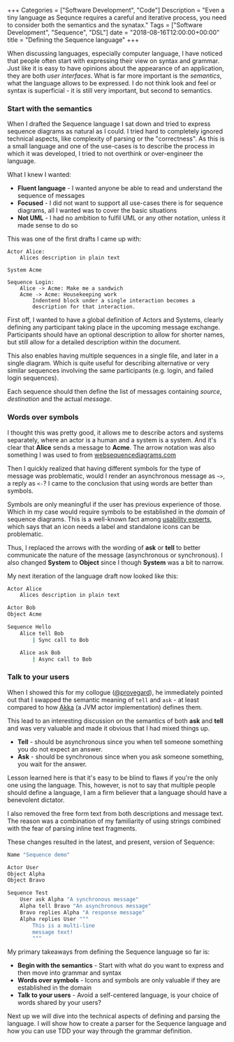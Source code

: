 +++
Categories = ["Software Development", "Code"]
Description = "Even a tiny language as Sequnce requires a careful and iterative process, you need to consider both the semantics and the synatax."
Tags = ["Software Development", "Sequence", "DSL"]
date = "2018-08-16T12:00:00+00:00"
title = "Defining the Sequence language"
+++

When discussing languages, especially computer language, I have noticed that people often start
with expressing their view on syntax and grammar.  Just like it is easy to have opinions about
the appearance of an application, they are both _user interfaces_. What is far more important
is the _semantics_, what the language allows to be expressed. I do not think look and feel or syntax
is superficial - it is still very important, but second to semantics.

### Start with the semantics

When I drafted the Sequence language I sat down and tried to express sequence diagrams
as natural as I could. I tried hard to completely ignored technical aspects, like complexity
of parsing or the "correctness". As this is a small language and one of the use-cases is to
describe the process in which it was developed, I tried to not overthink or over-engineer the
language.

What I knew I wanted:

* **Fluent language** - I wanted anyone be able to read and understand the sequence of messages
* **Focused** - I did not want to support all use-cases there is for sequence diagrams, all I wanted was to cover the basic situations
* **Not UML** - I had no ambition to fulfil UML or any other notation, unless it made sense to do so

This was one of the first drafts I came up with:

```
Actor Alice:
    Alices description in plain text

System Acme

Sequence Login:
    Alice -> Acme: Make me a sandwich
    Acme -> Acme: Housekeeping work
        Indentend block under a single interaction becomes a
        description for that interaction.
```

First off, I wanted to have a global definition of Actors and Systems, clearly defining any participant
taking place in the upcoming message exchange. Participants should have an optional description to allow
for shorter names, but still allow for a detailed description within the document.

This also enables having multiple sequences in a single file, and later in a single diagram. Which is
quite useful for describing alternative or very similar sequences involving the same participants (e.g.
login, and failed login sequences).

Each sequence should then define the list of messages containing _source_, _destination_ and the actual
_message_.

### Words over symbols

I thought this was pretty good, it allows me to describe actors and systems separately, where an actor
is a human and a system is a system. And it's clear that **Alice** sends a message to **Acme**. The
arrow notation was also something I was used to from [websequencediagrams.com](http://websequencediagrams.com)

Then I quickly realized that having different symbols for the type of message was problematic,
would I render an asynchronous message as `~>`, a reply as `<-`? I came to the conclusion that
using words are better than symbols.

Symbols are only meaningful if the user has previous experience of those. Which in my case would require
symbols to be established in the _domain_ of sequence diagrams. This is a well-known fact among
[usability experts](https://www.nngroup.com/articles/icon-usability/), which says that an icon needs a
label and standalone icons can be problematic.

Thus, I replaced the arrows with the wording of **ask** or **tell** to better communicate
the nature of the message (asynchronous or synchronous). I also changed **System** to **Object** since I though
**System** was a bit to narrow.

My next iteration of the language draft now looked like this:

```bash
Actor Alice
    Alices description in plain text

Actor Bob
Object Acme

Sequence Hello
    Alice tell Bob
        | Sync call to Bob

    Alice ask Bob
        | Async call to Bob
```

### Talk to your users

When I showed this for my collogue ([@provegard](https://twitter.com/provegard)), he immediately pointed out that
I swapped the semantic meaning of `tell` and `ask` - at least compared to how [Akka](https://doc.akka.io/docs/akka/2.5/actors.html#send-messages)
(a JVM actor implementation) defines them.

This lead to an interesting discussion on the semantics of both **ask** and **tell** and was very valuable
and made it obvious that I had mixed things up.

* **Tell** - should be asynchronous since you when tell someone something you do not expect an answer.
* **Ask** - should be synchronous since when you ask someone something, you wait for the answer.

Lesson learned here is that it's easy to be blind to flaws if you're the only one using the language.
This, however, is not to say that multiple people should define a language, I am a firm 
believer that a language should have a benevolent dictator.

I also removed the free form text from both descriptions and message text. The reason was a combination
of my familiarity of using strings combined with the fear of parsing inline text fragments.

These changes resulted in the latest, and present, version of Sequence:

```bash
Name "Sequence demo"

Actor User
Object Alpha
Object Bravo

Sequence Test
    User ask Alpha "A synchronous message"
    Alpha tell Bravo "An asynchronous message"
    Bravo replies Alpha "A response message"
    Alpha replies User """
        This is a multi-line
        message text!
        """
```

My primary takeaways from defining the Sequence language so far is:

* **Begin with the semantics** - Start with what do you want to express and then move into grammar and syntax
* **Words over symbols** - Icons and symbols are only valuable if they are established in the domain
* **Talk to your users** - Avoid a self-centered language, is your choice of words shared by your users?


Next up we will dive into the technical aspects of defining and parsing the language. I will show how to
create a parser for the Sequence language and how you can use TDD your way through the grammar definition.
